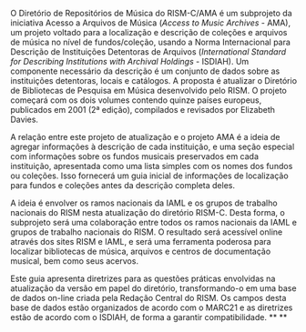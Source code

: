 O Diretório de Repositórios de Música do RISM-C/AMA é um subprojeto da iniciativa Acesso a Arquivos de Música (_Access to Music Archives_ - AMA), um projeto voltado para a localização e descrição de coleções e arquivos de música no nível de fundos/coleção, usando a Norma Internacional para Descrição de Instituições Detentoras de Arquivos (_International Standard for Describing Institutions with Archival Holdings_ - ISDIAH). Um componente necessário da descrição é um conjunto de dados sobre as instituições detentoras, locais e catálogos. A proposta é atualizar o Diretório de Bibliotecas de Pesquisa em Música desenvolvido pelo RISM. O projeto começará com os dois volumes contendo quinze países europeus, publicados em 2001 (2ª edição), compilados e revisados por Elizabeth Davies.

A relação entre este projeto de atualização e o projeto AMA é a ideia de agregar informações à descrição de cada instituição, e uma seção especial com informações sobre os fundos musicais preservados em cada instituição, apresentada como uma lista simples com os nomes dos fundos ou coleções. Isso fornecerá um guia inicial de informações de localização para fundos e coleções antes da descrição completa deles.

A ideia é envolver os ramos nacionais da IAML e os grupos de trabalho nacionais do RISM nesta atualização do diretório RISM-C. Desta forma, o subprojeto será uma colaboração entre todos os ramos nacionais da IAML e grupos de trabalho nacionais do RISM. O resultado será acessível online através dos sites RISM e IAML, e será uma ferramenta poderosa para localizar bibliotecas de música, arquivos e centros de documentação musical, bem como seus acervos.

Este guia apresenta diretrizes para as questões práticas envolvidas na atualização da versão em papel do diretório, transformando-o em uma base de dados on-line criada pela Redação Central do RISM. Os campos desta base de dados estão organizados de acordo com o MARC21 e as diretrizes estão de acordo com o ISDIAH, de forma a garantir compatibilidade. ** **